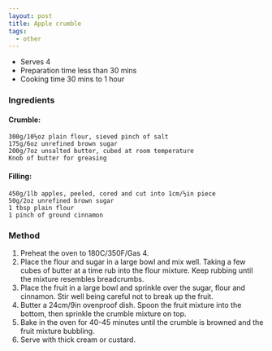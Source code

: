 ```yaml
---
layout: post
title: Apple crumble
tags:
  - other
---
```

 
 *   Serves 4
 *   Preparation time less than 30 mins
 *   Cooking time 30 mins to 1 hour
 
### Ingredients

#### Crumble:

    300g/10½oz plain flour, sieved pinch of salt 
    175g/6oz unrefined brown sugar 
    200g/7oz unsalted butter, cubed at room temperature 
    Knob of butter for greasing 

#### Filling:

    450g/1lb apples, peeled, cored and cut into 1cm/½in piece 
    50g/2oz unrefined brown sugar 
    1 tbsp plain flour 
    1 pinch of ground cinnamon

### Method

1. Preheat the oven to 180C/350F/Gas 4.
2. Place the flour and sugar in a large bowl and mix well. Taking a few cubes of butter at a time rub into the flour mixture. Keep rubbing until the mixture resembles breadcrumbs. 
2. Place the fruit in a large bowl and sprinkle over the sugar, flour and cinnamon. Stir well being careful not to break up the fruit. 
3. Butter a 24cm/9in ovenproof dish. Spoon the fruit mixture into the bottom, then sprinkle the crumble mixture on top. 
4. Bake in the oven for 40-45 minutes until the crumble is browned and the fruit mixture bubbling. 
5. Serve with thick cream or custard.

